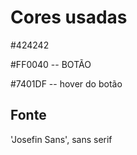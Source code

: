 # Cores usadas

#424242

#FF0040 -- BOTÃO

#7401DF -- hover do botão



## Fonte

'Josefin Sans', sans serif












